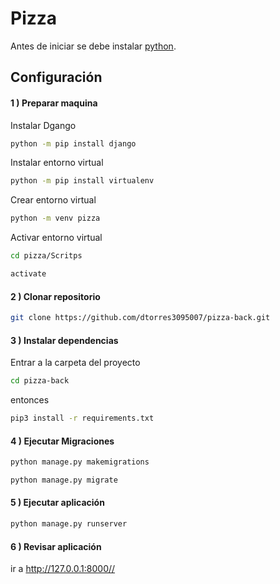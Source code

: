 # Pizza

Antes de iniciar se debe instalar [python](https://www.python.org/downloads/).

## Configuración

#### 1 ) Preparar maquina

Instalar Dgango
```bash
python -m pip install django
```
Instalar entorno virtual
```bash
python -m pip install virtualenv
```
Crear entorno virtual
```bash
python -m venv pizza
```
Activar entorno virtual
```bash
cd pizza/Scritps
```
```bash
activate
```

#### 2 ) Clonar repositorio

```bash
git clone https://github.com/dtorres3095007/pizza-back.git
```

#### 3 ) Instalar dependencias

Entrar a la carpeta del proyecto

```bash
cd pizza-back
```
entonces

```bash
pip3 install -r requirements.txt
```

#### 4 ) Ejecutar Migraciones

```bash
python manage.py makemigrations
```
```bash
python manage.py migrate
```
#### 5 ) Ejecutar aplicación

```bash
python manage.py runserver
```

#### 6 ) Revisar aplicación

ir a http://127.0.0.1:8000//


